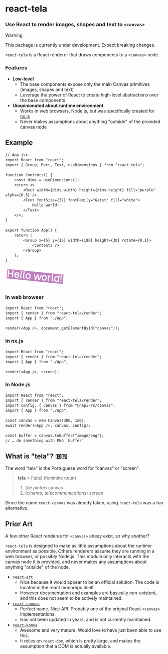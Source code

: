 # react-tela

### Use React to render images, shapes and text to `<canvas>`

> [!WARNING]
> This package is currently under development. Expect breaking changes.

`react-tela` is a React renderer that draws components to a `<canvas>` node.

### Features

-   **Low-level**
    -   The base components expose only the main Canvas primitives (images, shapes and text)
    -   Leverage the power of React to create high-level abstractions over the base components
-   **Unopinionated about runtime environment**
    -   Works in web browsers, Node.js, but was specifically created for [nx.js](https://github.com/TooTallNate/nx.js)
    -   Never makes assumptions about anything "outside" of the provided canvas node

## Example

```tsx
// App.jsx
import React from "react";
import { Group, Rect, Text, useDimensions } from "react-tela";

function Contents() {
    const dims = useDimensions();
    return <>
        <Rect width={dims.width} height={dims.height} fill="purple" alpha={0.5} />
        <Text fontSize={32} fontFamily="Geist" fill="white">
            Hello world!
        </Text>
    </>;
}

export function App() {
	return (
		<Group x={5} y={15} width={180} height={30} rotate={0.1}>
            <Contents />
		</Group>
	);
}
```

![](./assets/example.png)

### In web browser

```tsx
import React from "react";
import { render } from "react-tela/render";
import { App } from "./App";

render(<App />, document.getElementById("canvas"));
```

### In nx.js

```tsx
import React from "react";
import { render } from "react-tela/render";
import { App } from "./App";

render(<App />, screen);
```

### In Node.js

```tsx
import React from "react";
import { render } from "react-tela/render";
import config, { Canvas } from "@napi-rs/canvas";
import { App } from "./App";

const canvas = new Canvas(300, 150);
await render(<App />, canvas, config);

const buffer = canvas.toBuffer("image/png");
// … do something with PNG `buffer`
```

## What is "tela"? 🇧🇷

The word "tela" is the Portuguese word for "canvas" or "screen".

> **tela** > [ˈtɛla] (feminine noun)
>
> 1. (_de pintar_) canvas
> 2. (_cinema_, _telecommunications_) screen

Since the name `react-canvas` was already taken, using `react-tela` was a fun alternative.

## Prior Art

A few other React renderes for `<canvas>` alreay exist, so why another?

`react-tela` is designed to make as little assumptions about the runtime environment as possible. Others renderers assume they are running in a web browser, or possibly Node.js. This module only interacts with the canvas node it is provided, and never makes any assumptions about anything "outside" of the node.

-   [`react-art`](https://www.npmjs.com/package/react-art)
    -   Nice because it would appear to be an official solution. The code is located in the react monorepo itself.
    -   However documentation and examples are basically non-existent, and this does not seem to be actively maintained.
-   [`react-canvas`](https://www.npmjs.com/package/react-canvas)
    -   Perfect name. Nice API. Probably one of the original React `<canvas>` implementations.
    -   Has not been updated in years, and is not currently maintained.
-   [`react-konva`](https://www.npmjs.com/package/react-konva)
    -   Awesome and very mature. Would love to have just been able to use this.
    -   It relies on `react-dom`, which is pretty large, and makes the assumption that a DOM is actually available.
